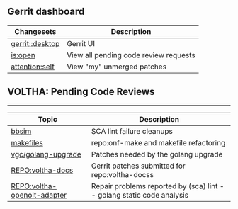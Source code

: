Gerrit dashboard
----------------

| Changesets | Description |
| ---------- | ----------- |
| [gerrit::desktop](https://gerrit.opencord.org) | Gerrit UI |
| [is:open](https://gerrit.opencord.org/q/is:open) | View all pending code review requests |
| [attention:self](https://gerrit.opencord.org/q/attention:self) | View "my" unmerged patches |

VOLTHA: Pending Code Reviews
----------------------------
    
---

| Topic | Description |
| ----- | ------------|
| [bbsim](topics/bbsim.md) | SCA lint failure cleanups |
| [makefiles](topics/makefiles.md) | repo:onf-make and makefile refactoring |
| [vgc/golang-upgrade](topics/golang-upgrade.md) | Patches needed by the golang upgrade |
| [REPO:voltha-docs](topics/voltha-docs.md)  | Gerrit patches submitted for repo:voltha-docss |
| [REPO:voltha-openolt-adapter](topics/voltha-openolt-adapter.md)  | Repair problems reported by (sca) lint -- golang static code analysis |
